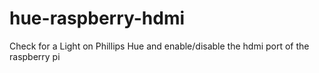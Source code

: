 # hue-raspberry-hdmi
Check for a Light on Phillips Hue and enable/disable the hdmi port of the raspberry pi
